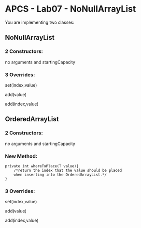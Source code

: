 # APCS - Lab07 - NoNullArrayList
You are implementing two classes:

## NoNullArrayList

### 2 Constructors: 

no arguments and startingCapacity

### 3 Overrides:

  set(index,value) 
  
  add(value) 
  
  add(index,value)

## OrderedArrayList

### 2 Constructors: 

no arguments and startingCapacity

### New Method:
  
```
private int whereToPlace(T value){
    /*return the index that the value should be placed
    when inserting into the OrderedArrayList.*/
}
```

### 3 Overrides:

  set(index,value) 
  
  add(value) 
  
  add(index,value)
